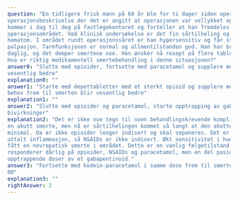 ```yaml
---
question: "En tidligere frisk mann på 60 år ble for ti dager siden operert for lyskebrokk. Fastlegen har mottatt
operasjonsbeskrivelse der det er angitt at operasjonen var vellykket og ukomplisert. Pasienten
kommer i dag til deg på fastlegekontoret og forteller at han fremdeles har mye smerter i
operasjonsområdet. Ved klinisk undersøkelse er det fin sårtilheling og det er ikke tegn til infeksjon eller
hematom. I området rundt operasjonssåret er han hypersensitiv og får sterke smerter ved lett
palpasjon. Tarmfunksjonen er normal og allmentilstanden god. Han har brukt 6-8 tabletter med kodeinparacetmol
daglig, og det demper smertene noe. Han ønsker nå resept på flere tabletter kodeinparacetamol.
Hva er riktig medikamentell smertebehandling i denne situasjonen?"
answer0: "Slutte med opioider, fortsette med paracetamol og supplere med NSAIDs frem til smerten blir
vesentlig bedre"
explanation0: ""
answer1: "Starte med depottabletter med et sterkt opioid og supplere med hurtigvirkende tabletter ved
behov frem til smerten blir vesentlig bedre"
explanation1: ""
answer2: "Slutte med opioider og paracetamol, starte opptrapping av gabapentinoider til effekt eller
bivirkninger"
explanation2: "Det er ikke noe tegn til noen behandlingskrevende komplikasjon. Opioider vil ofte være riktig mot
en akutt smerte, men nå er sårtilhelingen kommet så langt at den akutte smerten vil være
minimal. Da er ikke opioider lenger indisert og skal seponeres. Det er heller ikke holdepunkter for
uttalt inflammasjon, så NSAIDs er ikke indisert. Økt sensitivitet i huden tyder på at pasienten har
fått en nevropatisk smerte i området. Dette er en vanlig følgetilstand etter kirurgi. Slik smerte
responderer dårlig på opioider, NSAIDs og paracetamol, men en del pasienter vil ha nytte av
opptrappende doser av et gabapentinoid."
answer3: "Fortsette med kodein-paracetamol i samme dose frem til smerten blir vesentlig bedre
00"
explanation3: ""
rightAnswer: 2
---
```



